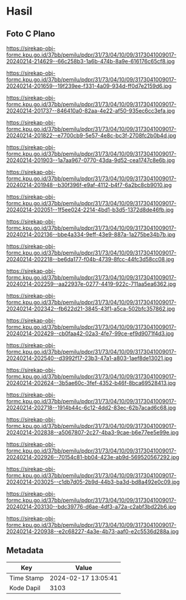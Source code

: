 # Hasil

## Foto C Plano

https://sirekap-obj-formc.kpu.go.id/37bb/pemilu/pdpr/31/73/04/10/09/3173041009017-20240214-214629--66c258b3-1a6b-474b-8a9e-616176c65cf8.jpg

https://sirekap-obj-formc.kpu.go.id/37bb/pemilu/pdpr/31/73/04/10/09/3173041009017-20240214-201659--19f239ee-f331-4a09-934d-ff0d7e2159d6.jpg

https://sirekap-obj-formc.kpu.go.id/37bb/pemilu/pdpr/31/73/04/10/09/3173041009017-20240214-201737--846410a0-82aa-4e22-af50-935ec6cc3efa.jpg

https://sirekap-obj-formc.kpu.go.id/37bb/pemilu/pdpr/31/73/04/10/09/3173041009017-20240214-201822--e7700cb9-5e57-4e8c-bc3f-2708fc2b0b4d.jpg

https://sirekap-obj-formc.kpu.go.id/37bb/pemilu/pdpr/31/73/04/10/09/3173041009017-20240214-201903--1a7aa967-0770-43da-9d52-cea1747c8e6b.jpg

https://sirekap-obj-formc.kpu.go.id/37bb/pemilu/pdpr/31/73/04/10/09/3173041009017-20240214-201948--b30f396f-e9af-4112-b4f7-6a2bc8cb9010.jpg

https://sirekap-obj-formc.kpu.go.id/37bb/pemilu/pdpr/31/73/04/10/09/3173041009017-20240214-202051--1f5ee024-2214-4bd1-b3d5-1372d8de46fb.jpg

https://sirekap-obj-formc.kpu.go.id/37bb/pemilu/pdpr/31/73/04/10/09/3173041009017-20240214-202136--bbe4a334-9eff-43e9-887a-1a275be34b7b.jpg

https://sirekap-obj-formc.kpu.go.id/37bb/pemilu/pdpr/31/73/04/10/09/3173041009017-20240214-202218--be6da177-f04b-4739-8fcc-44fc3d58cc08.jpg

https://sirekap-obj-formc.kpu.go.id/37bb/pemilu/pdpr/31/73/04/10/09/3173041009017-20240214-202259--aa22937e-0277-4419-922c-711aa5ea6362.jpg

https://sirekap-obj-formc.kpu.go.id/37bb/pemilu/pdpr/31/73/04/10/09/3173041009017-20240214-202342--fb622d21-3845-43f1-a5ca-502bfc357862.jpg

https://sirekap-obj-formc.kpu.go.id/37bb/pemilu/pdpr/31/73/04/10/09/3173041009017-20240214-202429--cb0faa42-02a3-4fe7-99ce-ef9d9071f4d3.jpg

https://sirekap-obj-formc.kpu.go.id/37bb/pemilu/pdpr/31/73/04/10/09/3173041009017-20240214-202540--d3992f17-23b3-47a1-a803-1aef8de13021.jpg

https://sirekap-obj-formc.kpu.go.id/37bb/pemilu/pdpr/31/73/04/10/09/3173041009017-20240214-202624--3b5ae60c-3fef-4352-b46f-8bca69528413.jpg

https://sirekap-obj-formc.kpu.go.id/37bb/pemilu/pdpr/31/73/04/10/09/3173041009017-20240214-202718--1914b44c-6c12-4dd2-83ec-62b7acad6c68.jpg

https://sirekap-obj-formc.kpu.go.id/37bb/pemilu/pdpr/31/73/04/10/09/3173041009017-20240214-202838--a5067807-2c27-4ba3-9cae-b6e77ee5e99e.jpg

https://sirekap-obj-formc.kpu.go.id/37bb/pemilu/pdpr/31/73/04/10/09/3173041009017-20240214-202926--70154c81-bb04-423e-ab9d-569520567292.jpg

https://sirekap-obj-formc.kpu.go.id/37bb/pemilu/pdpr/31/73/04/10/09/3173041009017-20240214-203025--c1db7d05-2b9d-44b3-ba3d-bd8a492e0c09.jpg

https://sirekap-obj-formc.kpu.go.id/37bb/pemilu/pdpr/31/73/04/10/09/3173041009017-20240214-203130--bdc39776-d6ae-4df3-a72a-c2abf3bd22b6.jpg

https://sirekap-obj-formc.kpu.go.id/37bb/pemilu/pdpr/31/73/04/10/09/3173041009017-20240214-220938--e2c68227-4a3e-4b73-aaf0-e2c5536d288a.jpg


## Metadata

| Key        | Value               |
| ---------- | ------------------- |
| Time Stamp | 2024-02-17 13:05:41 |
| Kode Dapil | 3103                |



